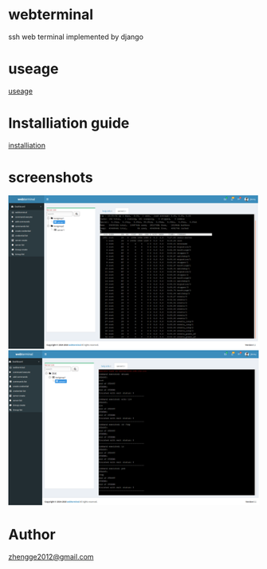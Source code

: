 # webterminal
ssh web terminal implemented by django
# useage
[useage](./doc/usage_en.md) 
# Installiation guide
[installiation](./doc/install_en.md) 
# screenshots
![screenshots](./screenshots/screenshots1.png  "screenshots")
![screenshots](./screenshots/screenshots2.png  "screenshots")
# Author
zhengge2012@gmail.com